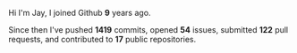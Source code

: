 Hi I'm Jay, I joined Github **9** years ago.

Since then I've pushed **1419** commits, opened **54** issues, submitted **122** pull requests, and contributed to **17** public repositories.
